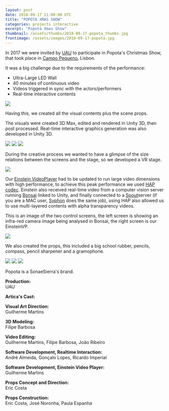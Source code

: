 ```yaml
---
layout: post
date: 2018-09-17 11:00:00 UTC
title: "POPOTA XMAS SHOW"
categories: projects interactive
excerpt: "Popota Xmas Show"
thumbnail: /assets/thumbs/2018-09-17-popota_thumbs.jpg
frontimage: /assets/images/2018-09-17-popota.jpg
---
```


In 2017 we were invited by [UAU][2] to participate in Popota's Christmas Show, that took place in [Campo Pequeno][7], Lisbon. 

It was a big challenge due to the requirements of the performance:
- Ultra-Large LED Wall
- 40 minutes of continuous video
- Videos triggered in sync with the actors/performers
- Real-time interactive contents

![](/assets/images/2018-09-17-popota_showpopota_led_walls.JPG)

Having this, we created all the visual contents plus the scene props. 

The visuals were created 3D Max, edited and rendered in Unity 3D, then post processed. 
Real-time interactive graphics generation was also developed in Unity 3D. 

![](/assets/images/2018-09-17-popota_show-IMG_2488.JPG)
![](/assets/images/2018-09-17-popota_show-IMG_2674.JPG)
![](/assets/images/2018-09-17-popota_show-IMG_2827.JPG)

During the creative process we wanted to have a glimpse of the size relations between the screens and the stage, so we developed a VR stage.

![](/assets/images/2018-09-17-popota_show-vr.JPG)

Our [Einstein VideoPlayer][1] had to be updated to run large video dimensions with high performance, to achieve this peak performance we used [HAP codec][3]. Einstein also received real-time video from a computer vision server running [Bonsai][4] linked to Unity, and finally connected to a [Spout][6]server (if you are a MAC user, [Syphon][5] does the same job), using HAP also allowed us to use multi-layered contents with alpha transparency videos. 

This is an image of the two control screens, the left screen is showing an infra-red camera image being analysed in Bonsai, the right screen is our EinsteinVP. 

![](/assets/images/2018-09-17-popota_show-regie_2_cv.JPG)

We also created the props, this included a big school rubber, pencils, compass, pencil sharpener and a gramophone. 

![](/assets/images/2018-09-17-popota_show-props_1.JPG)
![](/assets/images/2018-09-17-popota_show-props_6.JPG)
![](/assets/images/2018-09-17-popota_show-props_3.JPG)


Popota is a SonaeSierra's brand.

<b>Production:</b><br>
UAU

<b>Artica's Cast:</b><br>

<b>Visual Art Direction:</b><br>
Guilherme Martins

<b>3D Modeling:</b><br>
Filipe Barbosa

<b>Video Editing:</b><br>
Guilherme Martins, Filipe Barbosa, João Ribeiro

<b>Software Development, Realtime Interaction:</b><br>
André Almeida, Gonçalo Lopes, Ricardo Imperial 

<b>Software Development, Einstein Video Player:</b><br>
Guilherme Martins

<b>Props Concept and Direction:</b><br>
Eric Costa

<b>Props Construction:</b><br>
Eric Costa, José Noronha, Paula Espanha

[1]: http://artica.cc/products/#einstein
[2]: http://www.uau.pt/
[3]: http://hap.video/
[4]: https://bonsai-rx.org/
[5]: http://syphon.v002.info/
[6]: http://spout.zeal.co/
[7]: http://www.campopequeno.com/espetaculoseeventos/
